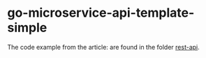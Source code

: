 # go-microservice-api-template-simple

The code example from the article: are found in the folder [rest-api](https://github.com/johan-lejdung/go-microservice-api-guide/tree/master/rest-api).

